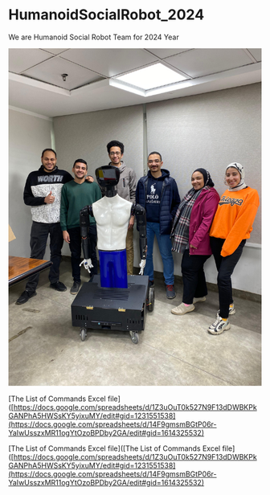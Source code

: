 # HumanoidSocialRobot_2024
We are Humanoid Social Robot Team for 2024 Year

![Team Members](https://github.com/humanoidSocialRobot/HumanoidSocialRobot_2024/blob/main/WhatsApp%20Image%202024-03-14%20at%2017.28.57_05e1fe12.jpg)


[The List of Commands Excel file]([https://docs.google.com/spreadsheets/d/1Z3uOuT0k527N9F13dDWBKPkGANPhA5HWSsKY5yixuMY/edit#gid=1231551538](https://docs.google.com/spreadsheets/d/14F9gmsmBGtP06r-YaIwUsszxMR11ogYtOzoBPDby2GA/edit#gid=1614325532)

[The List of Commands Excel file]([The List of Commands Excel file]([https://docs.google.com/spreadsheets/d/1Z3uOuT0k527N9F13dDWBKPkGANPhA5HWSsKY5yixuMY/edit#gid=1231551538](https://docs.google.com/spreadsheets/d/14F9gmsmBGtP06r-YaIwUsszxMR11ogYtOzoBPDby2GA/edit#gid=1614325532)









